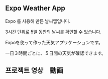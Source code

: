## Expo Weather App

Expo 를 사용해 만든 날씨앱입니다.

3시간 단위로 5일 동안의 날씨를 확인할 수 있습니다.

Expoを使って作った天気アプリケーションです。

一日３時間ごとに、５日間の天気が確認できます。



## 프로젝트 영상　動画

